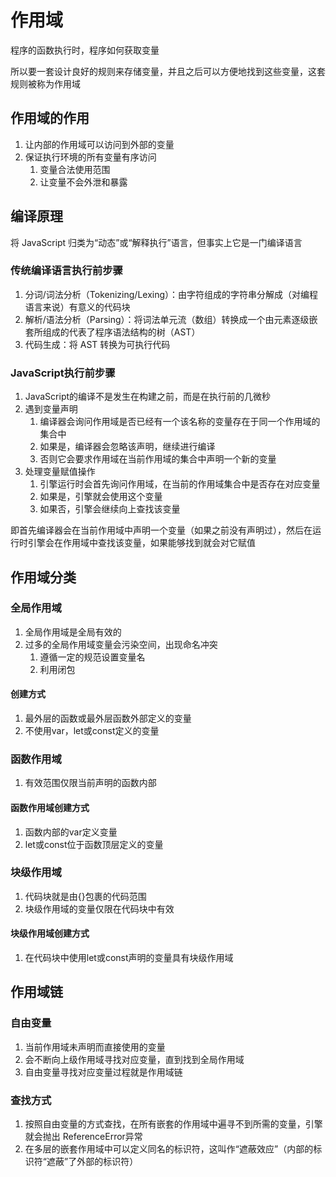 # 作用域

程序的函数执行时，程序如何获取变量

所以要一套设计良好的规则来存储变量，并且之后可以方便地找到这些变量，这套规则被称为作用域

## 作用域的作用

1. 让内部的作用域可以访问到外部的变量
2. 保证执行环境的所有变量有序访问
   1. 变量合法使用范围
   2. 让变量不会外泄和暴露

## 编译原理

将 JavaScript 归类为“动态”或“解释执行”语言，但事实上它是一门编译语言

### 传统编译语言执行前步骤

1. 分词/词法分析（Tokenizing/Lexing）：由字符组成的字符串分解成（对编程语言来说）有意义的代码块
2. 解析/语法分析（Parsing）：将词法单元流（数组）转换成一个由元素逐级嵌套所组成的代表了程序语法结构的树（AST）
3. 代码生成：将 AST 转换为可执行代码

### JavaScript执行前步骤

1. JavaScript的编译不是发生在构建之前，而是在执行前的几微秒
2. 遇到变量声明
   1. 编译器会询问作用域是否已经有一个该名称的变量存在于同一个作用域的集合中
   2. 如果是，编译器会忽略该声明，继续进行编译
   3. 否则它会要求作用域在当前作用域的集合中声明一个新的变量
3. 处理变量赋值操作
   1. 引擎运行时会首先询问作用域，在当前的作用域集合中是否存在对应变量
   2. 如果是，引擎就会使用这个变量
   3. 如果否，引擎会继续向上查找该变量

即首先编译器会在当前作用域中声明一个变量（如果之前没有声明过），然后在运行时引擎会在作用域中查找该变量，如果能够找到就会对它赋值

## 作用域分类

### 全局作用域

1. 全局作用域是全局有效的
2. 过多的全局作用域变量会污染空间，出现命名冲突
   1. 遵循一定的规范设置变量名
   2. 利用闭包

#### 创建方式

1. 最外层的函数或最外层函数外部定义的变量
2. 不使用var，let或const定义的变量

### 函数作用域

1. 有效范围仅限当前声明的函数内部

#### 函数作用域创建方式

1. 函数内部的var定义变量
2. let或const位于函数顶层定义的变量

### 块级作用域

1. 代码块就是由{}包裹的代码范围
2. 块级作用域的变量仅限在代码块中有效

#### 块级作用域创建方式

1. 在代码块中使用let或const声明的变量具有块级作用域

## 作用域链

### 自由变量

1. 当前作用域未声明而直接使用的变量
2. 会不断向上级作用域寻找对应变量，直到找到全局作用域
3. 自由变量寻找对应变量过程就是作用域链

### 查找方式

1. 按照自由变量的方式查找，在所有嵌套的作用域中遍寻不到所需的变量，引擎就会抛出 ReferenceError异常
2. 在多层的嵌套作用域中可以定义同名的标识符，这叫作“遮蔽效应”（内部的标识符“遮蔽”了外部的标识符）
